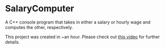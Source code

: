 # SalaryComputer
A C++ console program that takes in either a salary or hourly wage and computes the other, respectively.

This project was created in ~an hour. Please check out [this video](https://youtu.be/upIIjrYh-Fw) for further details.
